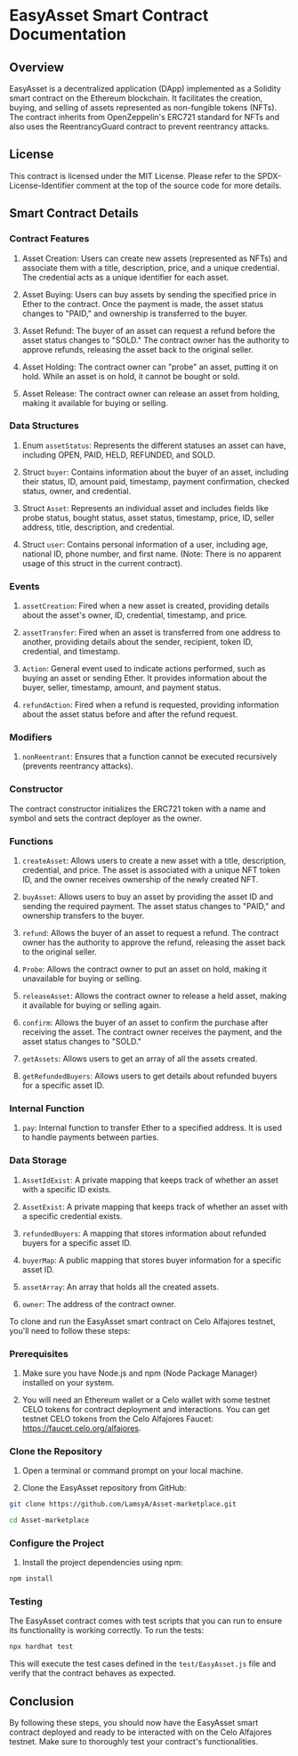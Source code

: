 # EasyAsset Smart Contract Documentation

## Overview

EasyAsset is a decentralized application (DApp) implemented as a Solidity smart contract on the Ethereum blockchain. It facilitates the creation, buying, and selling of assets represented as non-fungible tokens (NFTs). The contract inherits from OpenZeppelin's ERC721 standard for NFTs and also uses the ReentrancyGuard contract to prevent reentrancy attacks.

## License

This contract is licensed under the MIT License. Please refer to the SPDX-License-Identifier comment at the top of the source code for more details.

## Smart Contract Details

### Contract Features

1. Asset Creation: Users can create new assets (represented as NFTs) and associate them with a title, description, price, and a unique credential. The credential acts as a unique identifier for each asset.

2. Asset Buying: Users can buy assets by sending the specified price in Ether to the contract. Once the payment is made, the asset status changes to "PAID," and ownership is transferred to the buyer.

3. Asset Refund: The buyer of an asset can request a refund before the asset status changes to "SOLD." The contract owner has the authority to approve refunds, releasing the asset back to the original seller.

4. Asset Holding: The contract owner can "probe" an asset, putting it on hold. While an asset is on hold, it cannot be bought or sold.

5. Asset Release: The contract owner can release an asset from holding, making it available for buying or selling.

### Data Structures

1. Enum `assetStatus`: Represents the different statuses an asset can have, including OPEN, PAID, HELD, REFUNDED, and SOLD.

2. Struct `buyer`: Contains information about the buyer of an asset, including their status, ID, amount paid, timestamp, payment confirmation, checked status, owner, and credential.

3. Struct `Asset`: Represents an individual asset and includes fields like probe status, bought status, asset status, timestamp, price, ID, seller address, title, description, and credential.

4. Struct `user`: Contains personal information of a user, including age, national ID, phone number, and first name. (Note: There is no apparent usage of this struct in the current contract).

### Events

1. `assetCreation`: Fired when a new asset is created, providing details about the asset's owner, ID, credential, timestamp, and price.

2. `assetTransfer`: Fired when an asset is transferred from one address to another, providing details about the sender, recipient, token ID, credential, and timestamp.

3. `Action`: General event used to indicate actions performed, such as buying an asset or sending Ether. It provides information about the buyer, seller, timestamp, amount, and payment status.

4. `refundAction`: Fired when a refund is requested, providing information about the asset status before and after the refund request.

### Modifiers

1. `nonReentrant`: Ensures that a function cannot be executed recursively (prevents reentrancy attacks).

### Constructor

The contract constructor initializes the ERC721 token with a name and symbol and sets the contract deployer as the owner.

### Functions

1. `createAsset`: Allows users to create a new asset with a title, description, credential, and price. The asset is associated with a unique NFT token ID, and the owner receives ownership of the newly created NFT.

2. `buyAsset`: Allows users to buy an asset by providing the asset ID and sending the required payment. The asset status changes to "PAID," and ownership transfers to the buyer.

3. `refund`: Allows the buyer of an asset to request a refund. The contract owner has the authority to approve the refund, releasing the asset back to the original seller.

4. `Probe`: Allows the contract owner to put an asset on hold, making it unavailable for buying or selling.

5. `releaseAsset`: Allows the contract owner to release a held asset, making it available for buying or selling again.

6. `confirm`: Allows the buyer of an asset to confirm the purchase after receiving the asset. The contract owner receives the payment, and the asset status changes to "SOLD."

7. `getAssets`: Allows users to get an array of all the assets created.

8. `getRefundedBuyers`: Allows users to get details about refunded buyers for a specific asset ID.

### Internal Function

1. `pay`: Internal function to transfer Ether to a specified address. It is used to handle payments between parties.

### Data Storage

1. `AssetIdExist`: A private mapping that keeps track of whether an asset with a specific ID exists.

2. `AssetExist`: A private mapping that keeps track of whether an asset with a specific credential exists.

3. `refundedBuyers`: A mapping that stores information about refunded buyers for a specific asset ID.

4. `buyerMap`: A public mapping that stores buyer information for a specific asset ID.

5. `assetArray`: An array that holds all the created assets.

6. `owner`: The address of the contract owner.

To clone and run the EasyAsset smart contract on Celo Alfajores testnet, you'll need to follow these steps:

### Prerequisites

1. Make sure you have Node.js and npm (Node Package Manager) installed on your system.

2. You will need an Ethereum wallet or a Celo wallet with some testnet CELO tokens for contract deployment and interactions. You can get testnet CELO tokens from the Celo Alfajores Faucet: https://faucet.celo.org/alfajores.

### Clone the Repository

1. Open a terminal or command prompt on your local machine.

2. Clone the EasyAsset repository from GitHub:

```bash
git clone https://github.com/LamsyA/Asset-marketplace.git

cd Asset-marketplace
```

### Configure the Project

1. Install the project dependencies using npm:

```bash
npm install
```




### Testing

The EasyAsset contract comes with test scripts that you can run to ensure its functionality is working correctly. To run the tests:

```bash
npx hardhat test
```

This will execute the test cases defined in the `test/EasyAsset.js` file and verify that the contract behaves as expected.

## Conclusion

By following these steps, you should now have the EasyAsset smart contract deployed and ready to be interacted with on the Celo Alfajores testnet. Make sure to thoroughly test your contract's functionalities.
